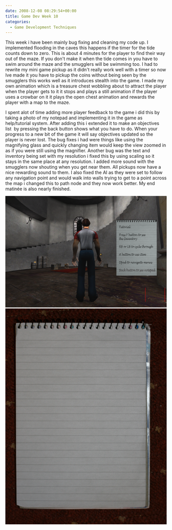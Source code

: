 ```yaml
---
date: 2008-12-08 08:29:54+00:00
title: Game Dev Week 10
categories:
  - Game Development Techniques
---
```


This week i have been mainly bug fixing and cleaning my code up. I implemented flooding in the caves this happens if the timer for the tide counts down to zero. This is about 4 minutes for the player to find their way out of the maze. If you don't make it when the tide comes in you have to swim around the maze and the smugglers will be swimming too. I had to rewrite my mini game pickup as it didn't really work well with a timer so now Ive made it you have to pickup the coins without being seen by the smugglers this works well as it introduces stealth into the game. I made my own animation which is a treasure chest wobbling about to attract the player when the player gets to it it stops and plays a still animation if the player uses a crowbar on it it plays the open chest animation and rewards the player with a map to the maze.

I spent alot of time adding more player feedback to the game i did this by taking a photo of my notepad and implementing it in the game as help/tutorial system. After adding this i extended it to make an objectives list  by pressing the back button shows what you have to do. When your progress to a new bit of the game it will say objectives updated so the player is never lost. The bug fixes i had were things like using the magnifying glass and quickly changing item would keep the view zoomed in as if you were still using the magnifier. Another bug was the text and inventory being set with my resolution i fixed this by using scaling so it stays in the same place at any resolution. I added more sound with the smugglers now shouting when you get near them. All pickups now have a nice rewarding sound to them. I also fixed the AI as they were set to follow any navigation point and would walk into walls trying to get to a point across the map i changed this to path node and they now work better. My end matinée is also nearly finished.

[![](/assets/images/UT20042008-12-0808-25-52-89.png)](/assets/images/UT20042008-12-0808-25-52-89.png)[![](/assets/images/notepad.png)](/assets/images/notepad.png)
